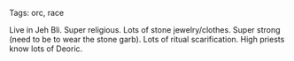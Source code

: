 Tags: orc, race

Live in Jeh Bli. Super religious. Lots of stone jewelry/clothes. Super strong (need to be to wear the stone garb). Lots of ritual scarification. High priests know lots of Deoric.